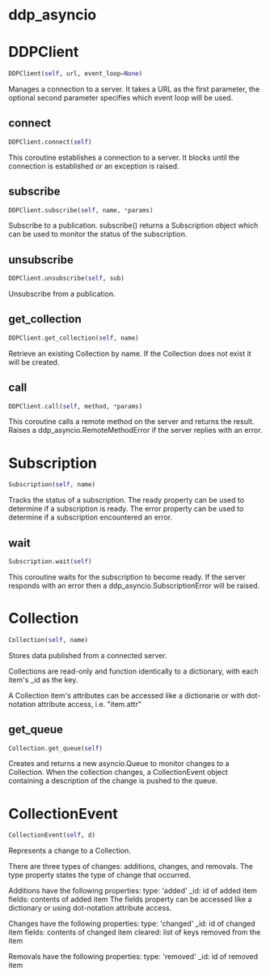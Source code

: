 <h1 id="ddp_asyncio">ddp_asyncio</h1>


<h1 id="ddp_asyncio.ddpclient.DDPClient">DDPClient</h1>

```python
DDPClient(self, url, event_loop=None)
```
Manages a connection to a server.
It takes a URL as the first parameter, the optional second parameter specifies which event loop will be used.

<h2 id="ddp_asyncio.ddpclient.DDPClient.connect">connect</h2>

```python
DDPClient.connect(self)
```
This coroutine establishes a connection to a server. It blocks until the connection is established or an exception is raised.
<h2 id="ddp_asyncio.ddpclient.DDPClient.subscribe">subscribe</h2>

```python
DDPClient.subscribe(self, name, *params)
```
Subscribe to a publication.
subscribe() returns a Subscription object which can be used to monitor the status of the subscription.

<h2 id="ddp_asyncio.ddpclient.DDPClient.unsubscribe">unsubscribe</h2>

```python
DDPClient.unsubscribe(self, sub)
```
Unsubscribe from a publication.
<h2 id="ddp_asyncio.ddpclient.DDPClient.get_collection">get_collection</h2>

```python
DDPClient.get_collection(self, name)
```
Retrieve an existing Collection by name. If the Collection does not exist it will be created.
<h2 id="ddp_asyncio.ddpclient.DDPClient.call">call</h2>

```python
DDPClient.call(self, method, *params)
```
This coroutine calls a remote method on the server and returns the result.
Raises a ddp_asyncio.RemoteMethodError if the server replies with an error.

<h1 id="ddp_asyncio.subscription.Subscription">Subscription</h1>

```python
Subscription(self, name)
```
Tracks the status of a subscription.
The ready property can be used to determine if a subscription is ready.
The error property can be used to determine if a subscription encountered an error.

<h2 id="ddp_asyncio.subscription.Subscription.wait">wait</h2>

```python
Subscription.wait(self)
```
This coroutine waits for the subscription to become ready.
If the server responds with an error then a ddp_asyncio.SubscriptionError will be raised.

<h1 id="ddp_asyncio.collection.Collection">Collection</h1>

```python
Collection(self, name)
```
Stores data published from a connected server.

Collections are read-only and function identically to a dictionary, with each item's _id as the key.

A Collection item's attributes can be accessed like a dictionarie or with dot-notation attribute access, i.e. "item.attr"

<h2 id="ddp_asyncio.collection.Collection.get_queue">get_queue</h2>

```python
Collection.get_queue(self)
```
Creates and returns a new asyncio.Queue to monitor changes to a Collection.
When the collection changes, a CollectionEvent object containing a description of the change is pushed to the queue.

<h1 id="ddp_asyncio.collection.CollectionEvent">CollectionEvent</h1>

```python
CollectionEvent(self, d)
```
Represents a change to a Collection.

There are three types of changes: additions, changes, and removals. The type property states the type of change that occurred.

Additions have the following properties:
    type: 'added'
    _id: id of added item
    fields: contents of added item
The fields property can be accessed like a dictionary or using dot-notation attribute access.

Changes have the following properties:
    type: 'changed'
    _id: id of changed item
    fields: contents of changed item
    cleared: list of keys removed from the item

Removals have the following properties:
    type: 'removed'
    _id: id of removed item

